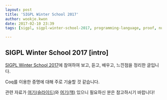```yaml
---
layout: post
title: 'SIGPL Winter School 2017'
author: wookje.kwon
date: 2017-02-10 23:39
tags: [sigpl, sigpl-winter-school-2017, programming-language, proof, number-theory, coq, math]

---
```

## SIGPL Winter School 2017 [intro]

[SIGPL Winter School 2017](http://sigpl.or.kr/school/2017w/)에 참여하여 보고, 듣고, 배우고, 느낀점을 정리한 글입니다.

Coq를 이용한 증명에 대해 주로 기술할 것 같습니다.

관련 자료가 [여기(슬라이드)](https://sigpl2017.github.io/)와 [여기(책)](https://www.cis.upenn.edu/~bcpierce/sf/current/index.html) 있으니 필요하신 분은 참고하시기 바랍니다!
